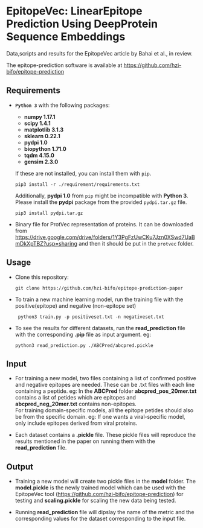 #  EpitopeVec:   LinearEpitope   Prediction   Using   DeepProtein   Sequence   Embeddings
Data,scripts and results for the EpitopeVec article by Bahai et al., in review.

  The epitope-prediction software is available at https://github.com/hzi-bifo/epitope-prediction

## Requirements

* **```Python 3```** with the following packages:
    * **numpy 1.17.1**
    * **scipy 1.4.1**
    * **matplotlib 3.1.3**
    * **sklearn 0.22.1**
    * **pydpi 1.0**
    * **biopython 1.71.0**
    * **tqdm 4.15.0**
    * **gensim 2.3.0**
    
   
  If these are not installed, you can install them with ``` pip ```. 
    ```
   pip3 install -r ./requirement/requirements.txt
   ```
   
  Additionally, **pydpi 1.0** from ```pip``` might be incompatible with **Python 3**. Please install the **pydpi** package from the provided ```pydpi.tar.gz``` file.
    ```
    pip3 install pydpi.tar.gz
    ```
   
 * Binary file for ProtVec representation of proteins. It can be downloaded from https://drive.google.com/drive/folders/1Y3PgFzUwCKu7Jzn0XSwd7UaBmDkXpTBZ?usp=sharing and then it should be put in the ```protvec``` folder.
    
## Usage
 
* Clone this repository:
  ```
  git clone https://github.com/hzi-bifo/epitope-prediction-paper
  ```

* To train a new machine learning model, run the training file with the positive(epitope) and negative (non-epitope set)
  ```
   python3 train.py -p positiveset.txt -n negativeset.txt
  ```

* To see the results for different datasets, run the **read_prediction** file with the corresponding **.pip** file as input argument. eg:
  ```
  python3 read_prediction.py ./ABCPred/abcpred.pickle
  ```

## Input

* For training a new model, two files containing a list of confirmed positive and negative epitopes are needed. These can be .txt files with each line containing a peptide. eg: In the **ABCPred** folder **abcpred_pos_20mer.txt** contains a list of petides which are epitopes and **abcpred_neg_20mer.txt** contains non-epitopes.  
For training domain-specific models, all the epitope petides should also be from the specific domain. eg: If one wants a viral-specific model, only include epitopes derived from viral proteins.

* Each dataset contains a **.pickle** file. These pickle files will reproduce the results mentioned in the paper on running them with the **read_prediction** file.

## Output

* Training a new model will create two pickle files in the **model** folder. The **model.pickle** is the newly trained model which can be used with the EpitopeVec tool (https://github.com/hzi-bifo/epitope-prediction) for testing and **scaling.pickle** for scaling the new data being tested.

* Running **read_prediction** file will dipslay the name of the metric and the corresponding values for the dataset corresponding to the input file.
